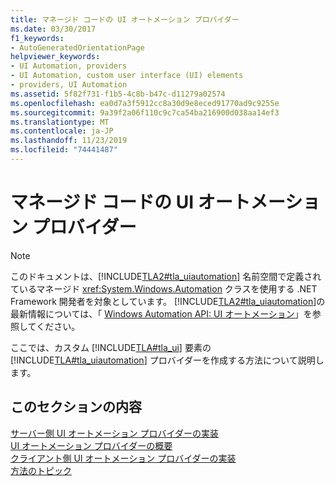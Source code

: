 ```yaml
---
title: マネージド コードの UI オートメーション プロバイダー
ms.date: 03/30/2017
f1_keywords:
- AutoGeneratedOrientationPage
helpviewer_keywords:
- UI Automation, providers
- UI Automation, custom user interface (UI) elements
- providers, UI Automation
ms.assetid: 5f82f731-f1b5-4c8b-b47c-d11279a02574
ms.openlocfilehash: ea0d7a3f5912cc8a30d9e8eced91770ad9c9255e
ms.sourcegitcommit: 9a39f2a06f110c9c7ca54ba216900d038aa14ef3
ms.translationtype: MT
ms.contentlocale: ja-JP
ms.lasthandoff: 11/23/2019
ms.locfileid: "74441487"
---
```

# <a name="ui-automation-providers-for-managed-code"></a>マネージド コードの UI オートメーション プロバイダー
> [!NOTE]
> このドキュメントは、[!INCLUDE[TLA2#tla_uiautomation](../../../includes/tla2sharptla-uiautomation-md.md)] 名前空間で定義されているマネージド <xref:System.Windows.Automation> クラスを使用する .NET Framework 開発者を対象としています。 [!INCLUDE[TLA2#tla_uiautomation](../../../includes/tla2sharptla-uiautomation-md.md)]の最新情報については、「 [Windows Automation API: UI オートメーション](/windows/win32/winauto/entry-uiauto-win32)」を参照してください。  
  
 ここでは、カスタム [!INCLUDE[TLA#tla_ui](../../../includes/tlasharptla-ui-md.md)] 要素の [!INCLUDE[TLA#tla_uiautomation](../../../includes/tlasharptla-uiautomation-md.md)] プロバイダーを作成する方法について説明します。  
  
## <a name="in-this-section"></a>このセクションの内容  
 [サーバー側 UI オートメーション プロバイダーの実装](server-side-ui-automation-provider-implementation.md)  
 [UI オートメーション プロバイダーの概要](ui-automation-providers-overview.md)  
 [クライアント側 UI オートメーション プロバイダーの実装](client-side-ui-automation-provider-implementation.md)  
 [方法のトピック](ui-automation-providers-for-managed-code-how-to-topics.md)
